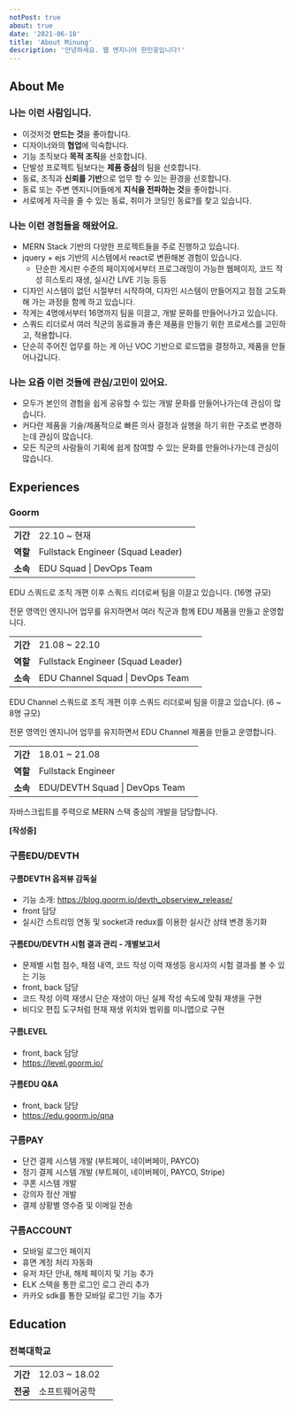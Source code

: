 ```yaml
---
notPost: true
about: true
date: '2021-06-18'
title: 'About Minung'
description: '안녕하세요. 웹 엔지니어 한민웅입니다!'
---
```


## About Me

### 나는 이런 사람입니다.

- 이것저것 **만드는 것**을 좋아합니다.
- 디자이너와의 **협업**에 익숙합니다.
- 기능 조직보다 **목적 조직**을 선호합니다.
- 단발성 프로젝트 팀보다는 **제품 중심**의 팀을 선호합니다.
- 동료, 조직과 **신뢰를 기반**으로 업무 할 수 있는 환경을 선호합니다.
- 동료 또는 주변 엔지니어들에게 **지식을 전파하는 것**을 좋아합니다.
- 서로에게 자극을 줄 수 있는 동료, 취미가 코딩인 동료?를 찾고 있습니다.

### 나는 이런 경험들을 해왔어요.

- MERN Stack 기반의 다양한 프로젝트들을 주로 진행하고 있습니다.
- jquery + ejs 기반의 시스템에서 react로 변환해본 경험이 있습니다.
  - 단순한 게시판 수준의 페이지에서부터 프로그래밍이 가능한 웹페이지, 코드 작성 히스토리 재생, 실시간 LIVE 기능 등등
- 디자인 시스템이 없던 시절부터 시작하여, 디자인 시스템이 만들어지고 점점 고도화해 가는 과정을 함께 하고 있습니다.
- 작게는 4명에서부터 16명까지 팀을 이끌고, 개발 문화를 만들어나가고 있습니다.
- 스쿼드 리더로서 여러 직군의 동료들과 좋은 제품을 만들기 위한 프로세스를 고민하고, 적용합니다.
- 단순히 주어진 업무를 하는 게 아닌 VOC 기반으로 로드맵을 결정하고, 제품을 만들어나갑니다.

### 나는 요즘 이런 것들에 관심/고민이 있어요.

- 모두가 본인의 경험을 쉽게 공유할 수 있는 개발 문화를 만들어나가는데 관심이 많습니다.
- 커다란 제품을 기술/제품적으로 빠른 의사 결정과 실행을 하기 위한 구조로 변경하는데 관심이 많습니다.
- 모든 직군의 사람들이 기획에 쉽게 참여할 수 있는 문화를 만들어나가는데 관심이 많습니다.

## Experiences

### Goorm

|          |                                   |     |
| -------- | --------------------------------- | --- |
| **기간** | 22.10 ~ 현재                      |
| **역할** | Fullstack Engineer (Squad Leader) |
| **소속** | EDU Squad \| DevOps Team          |

EDU 스쿼드로 조직 개편 이후 스쿼드 리더로써 팀을 이끌고 있습니다. (16명 규모)

전문 영역인 엔지니어 업무를 유지하면서 여러 직군과 함께 EDU 제품을 만들고 운영합니다.

|          |                                   |     |
| -------- | --------------------------------- | --- |
| **기간** | 21.08 ~ 22.10                     |
| **역할** | Fullstack Engineer (Squad Leader) |
| **소속** | EDU Channel Squad \| DevOps Team  |

EDU Channel 스쿼드로 조직 개편 이후 스쿼드 리더로써 팀을 이끌고 있습니다. (6 ~ 8명 규모)

전문 영역인 엔지니어 업무를 유지하면서 EDU Channel 제품을 만들고 운영합니다.

|          |                                |     |
| -------- | ------------------------------ | --- |
| **기간** | 18.01 ~ 21.08                  |
| **역할** | Fullstack Engineer             |
| **소속** | EDU/DEVTH Squad \| DevOps Team |

자바스크립트를 주력으로 MERN 스택 중심의 개발을 담당합니다.

**[작성중]**

### 구름EDU/DEVTH

#### 구름DEVTH 옵져뷰 감독실

- 기능 소개: https://blog.goorm.io/devth_obserview_release/
- front 담당
- 실시간 스트리밍 연동 및 socket과 redux를 이용한 실시간 상태 변경 동기화

#### 구름EDU/DEVTH 시험 결과 관리 - 개별보고서

- 문제별 시험 점수, 채점 내역, 코드 작성 이력 재생등 응시자의 시험 결과를 볼 수 있는 기능
- front, back 담당
- 코드 작성 이력 재생시 단순 재생이 아닌 실제 작성 속도에 맞춰 재생을 구현
- 비디오 편집 도구처럼 현재 재생 위치와 범위를 미니맵으로 구현

#### 구름LEVEL

- front, back 담당
- https://level.goorm.io/

#### 구름EDU Q&A

- front, back 담당
- https://edu.goorm.io/qna

### 구름PAY

- 단건 결제 시스템 개발 (부트페이, 네이버페이, PAYCO)
- 정기 결제 시스템 개발 (부트페이, 네이버페이, PAYCO, Stripe)
- 쿠폰 시스템 개발
- 강의자 정산 개발
- 결제 상황별 영수증 및 이메일 전송

### 구름ACCOUNT

- 모바일 로그인 페이지
- 휴면 계정 처리 자동화
- 유저 차단 안내, 해제 페이지 및 기능 추가
- ELK 스택을 통한 로그인 로그 관리 추가
- 카카오 sdk를 통한 모바일 로그인 기능 추가

## Education

### 전북대학교

|          |                |     |
| -------- | -------------- | --- |
| **기간** | 12.03 ~ 18.02  |
| **전공** | 소프트웨어공학 |
